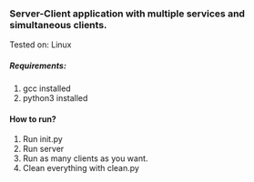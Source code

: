 ### Server-Client application with multiple services and simultaneous clients.

Tested on: Linux

##### Requirements:

1. gcc installed
2. python3 installed

#### How to run?

1. Run init.py
2. Run server
3. Run as many clients as you want.
4. Clean everything with clean.py




